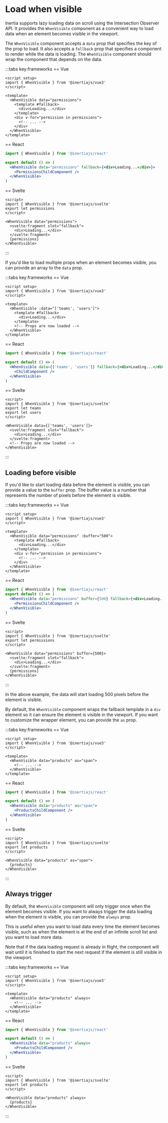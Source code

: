# Load when visible

Inertia supports lazy loading data on scroll using the Intersection Observer API. It provides the `WhenVisible` component as a convenient way to load data when an element becomes visible in the viewport.

The `WhenVisible` component accepts a `data` prop that specifies the key of the prop to load. It also accepts a `fallback` prop that specifies a component to render while the data is loading. The `WhenVisible` component should wrap the component that depends on the data.

:::tabs key:frameworks
== Vue

```vue
<script setup>
import { WhenVisible } from '@inertiajs/vue3'
</script>

<template>
  <WhenVisible data="permissions">
    <template #fallback>
      <div>Loading...</div>
    </template>
    <div v-for="permission in permissions">
      <!-- ... -->
    </div>
  </WhenVisible>
</template>
```

== React

```jsx
import { WhenVisible } from '@inertiajs/react'

export default () => (
  <WhenVisible data="permissions" fallback={<div>Loading...</div>}>
    <PermissionsChildComponent />
  </WhenVisible>
)
```

== Svelte

```svelte
<script>
import { WhenVisible } from '@inertiajs/svelte'
export let permissions
</script>

<WhenVisible data="permissions">
  <svelte:fragment slot="fallback">
    <div>Loading...</div>
  </svelte:fragment>
  {permissions}
</WhenVisible>
```
:::

If you'd like to load multiple props when an element becomes visible, you can provide an array to the `data` prop.

:::tabs key:frameworks
== Vue

```vue
<script setup>
import { WhenVisible } from '@inertiajs/vue3'
</script>

<template>
  <WhenVisible :data="['teams', 'users']">
    <template #fallback>
      <div>Loading...</div>
    </template>
    <!-- Props are now loaded -->
  </WhenVisible>
</template>
```

== React

```jsx
import { WhenVisible } from '@inertiajs/react'

export default () => (
  <WhenVisible data={['teams', 'users']} fallback={<div>Loading...</div>}>
    <ChildComponent />
  </WhenVisible>
)
```

== Svelte

```svelte
<script>
import { WhenVisible } from '@inertiajs/svelte'
export let teams
export let users
</script>

<WhenVisible data={['teams', 'users']}>
  <svelte:fragment slot="fallback">
    <div>Loading...</div>
  </svelte:fragment>
  <!-- Props are now loaded -->
</WhenVisible>
```
:::

## Loading before visible

If you'd like to start loading data before the element is visible, you can provide a value to the `buffer` prop. The buffer value is a number that represents the number of pixels before the element is visible.

:::tabs key:frameworks
== Vue

```vue
<script setup>
import { WhenVisible } from '@inertiajs/vue3'
</script>

<template>
  <WhenVisible data="permissions" :buffer="500">
    <template #fallback>
      <div>Loading...</div>
    </template>
    <div v-for="permission in permissions">
      <!-- ... -->
    </div>
  </WhenVisible>
</template>
```

== React

```jsx
import { WhenVisible } from '@inertiajs/react'
export default () => (
  <WhenVisible data="permissions" buffer={500} fallback={<div>Loading...</div>}>
    <PermissionsChildComponent />
  </WhenVisible>
)
```

== Svelte

```svelte
<script>
import { WhenVisible } from '@inertiajs/svelte'
export let permissions
</script>

<WhenVisible data="permissions" buffer={500}>
  <svelte:fragment slot="fallback">
    <div>Loading...</div>
  </svelte:fragment>
  {permissions}
</WhenVisible>
```
:::

In the above example, the data will start loading 500 pixels before the element is visible.

By default, the `WhenVisible` component wraps the fallback template in a `div` element so it can ensure the element is visible in the viewport. If you want to customize the wrapper element, you can provide the `as` prop.

:::tabs key:frameworks
== Vue

```vue
<script setup>
import { WhenVisible } from '@inertiajs/vue3'
</script>

<template>
  <WhenVisible data="products" as="span">
    <!-- ... -->
  </WhenVisible>
</template>
```

== React

```jsx
import { WhenVisible } from '@inertiajs/react'

export default () => (
  <WhenVisible data="products" as="span">
    <ProductsChildComponent />
  </WhenVisible>
)
```

== Svelte

```svelte
<script>
import { WhenVisible } from '@inertiajs/svelte'
export let products
</script>

<WhenVisible data="products" as="span">
  {products}
</WhenVisible>
```
:::

## Always trigger

By default, the `WhenVisible` component will only trigger once when the element becomes visible. If you want to always trigger the data loading when the element is visible, you can provide the `always` prop.

This is useful when you want to load data every time the element becomes visible, such as when the element is at the end of an infinite scroll list and you want to load more data.

Note that if the data loading request is already in flight, the component will wait until it is finished to start the next request if the element is still visible in the viewport.

:::tabs key:frameworks
== Vue

```vue
<script setup>
import { WhenVisible } from '@inertiajs/vue3'
</script>

<template>
  <WhenVisible data="products" always>
    <!-- ... -->
  </WhenVisible>
</template>
```

== React

```jsx
import { WhenVisible } from '@inertiajs/react'

export default () => (
  <WhenVisible data="products" always>
    <ProductsChildComponent />
  </WhenVisible>
)
```

== Svelte

```svelte
<script>
import { WhenVisible } from '@inertiajs/svelte'
export let products
</script>

<WhenVisible data="products" always>
  {products}
</WhenVisible>
```
:::

